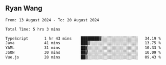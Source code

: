 ## Ryan Wang

<!--START_SECTION:waka-->

```txt
From: 13 August 2024 - To: 20 August 2024

Total Time: 5 hrs 3 mins

TypeScript       1 hr 43 mins    ████████▓░░░░░░░░░░░░░░░░   34.19 %
Java             41 mins         ███▒░░░░░░░░░░░░░░░░░░░░░   13.75 %
YAML             31 mins         ██▓░░░░░░░░░░░░░░░░░░░░░░   10.33 %
JSON             30 mins         ██▓░░░░░░░░░░░░░░░░░░░░░░   10.09 %
Vue.js           28 mins         ██▒░░░░░░░░░░░░░░░░░░░░░░   09.43 %
```

<!--END_SECTION:waka-->
